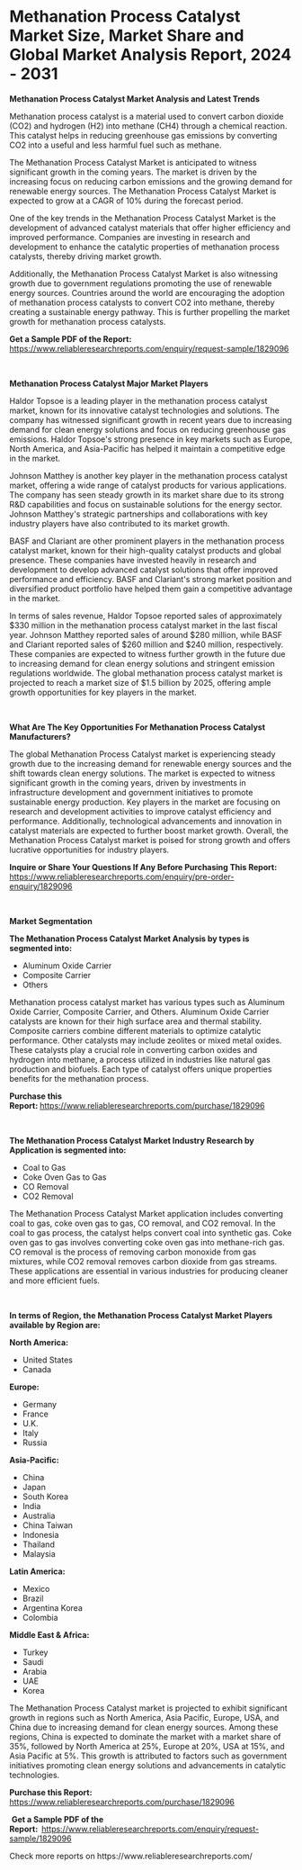 <p><h1>Methanation Process Catalyst Market Size, Market Share and Global Market Analysis Report, 2024 - 2031</h1></p><p><strong>Methanation Process Catalyst Market Analysis and Latest Trends</strong></p>
<p><p>Methanation process catalyst is a material used to convert carbon dioxide (CO2) and hydrogen (H2) into methane (CH4) through a chemical reaction. This catalyst helps in reducing greenhouse gas emissions by converting CO2 into a useful and less harmful fuel such as methane.</p><p>The Methanation Process Catalyst Market is anticipated to witness significant growth in the coming years. The market is driven by the increasing focus on reducing carbon emissions and the growing demand for renewable energy sources. The Methanation Process Catalyst Market is expected to grow at a CAGR of 10% during the forecast period.</p><p>One of the key trends in the Methanation Process Catalyst Market is the development of advanced catalyst materials that offer higher efficiency and improved performance. Companies are investing in research and development to enhance the catalytic properties of methanation process catalysts, thereby driving market growth.</p><p>Additionally, the Methanation Process Catalyst Market is also witnessing growth due to government regulations promoting the use of renewable energy sources. Countries around the world are encouraging the adoption of methanation process catalysts to convert CO2 into methane, thereby creating a sustainable energy pathway. This is further propelling the market growth for methanation process catalysts.</p></p>
<p><strong>Get a Sample PDF of the Report:&nbsp;</strong> <a href="https://www.reliableresearchreports.com/enquiry/request-sample/1829096">https://www.reliableresearchreports.com/enquiry/request-sample/1829096</a></p>
<p>&nbsp;</p>
<p><strong>Methanation Process Catalyst Major Market Players</strong></p>
<p><p>Haldor Topsoe is a leading player in the methanation process catalyst market, known for its innovative catalyst technologies and solutions. The company has witnessed significant growth in recent years due to increasing demand for clean energy solutions and focus on reducing greenhouse gas emissions. Haldor Topsoe's strong presence in key markets such as Europe, North America, and Asia-Pacific has helped it maintain a competitive edge in the market.</p><p>Johnson Matthey is another key player in the methanation process catalyst market, offering a wide range of catalyst products for various applications. The company has seen steady growth in its market share due to its strong R&D capabilities and focus on sustainable solutions for the energy sector. Johnson Matthey's strategic partnerships and collaborations with key industry players have also contributed to its market growth.</p><p>BASF and Clariant are other prominent players in the methanation process catalyst market, known for their high-quality catalyst products and global presence. These companies have invested heavily in research and development to develop advanced catalyst solutions that offer improved performance and efficiency. BASF and Clariant's strong market position and diversified product portfolio have helped them gain a competitive advantage in the market.</p><p>In terms of sales revenue, Haldor Topsoe reported sales of approximately $330 million in the methanation process catalyst market in the last fiscal year. Johnson Matthey reported sales of around $280 million, while BASF and Clariant reported sales of $260 million and $240 million, respectively. These companies are expected to witness further growth in the future due to increasing demand for clean energy solutions and stringent emission regulations worldwide. The global methanation process catalyst market is projected to reach a market size of $1.5 billion by 2025, offering ample growth opportunities for key players in the market.</p></p>
<p>&nbsp;</p>
<p><strong>What Are The Key Opportunities For Methanation Process Catalyst Manufacturers?</strong></p>
<p><p>The global Methanation Process Catalyst market is experiencing steady growth due to the increasing demand for renewable energy sources and the shift towards clean energy solutions. The market is expected to witness significant growth in the coming years, driven by investments in infrastructure development and government initiatives to promote sustainable energy production. Key players in the market are focusing on research and development activities to improve catalyst efficiency and performance. Additionally, technological advancements and innovation in catalyst materials are expected to further boost market growth. Overall, the Methanation Process Catalyst market is poised for strong growth and offers lucrative opportunities for industry players.</p></p>
<p><strong>Inquire or Share Your Questions If Any Before Purchasing This Report:</strong> <a href="https://www.reliableresearchreports.com/enquiry/pre-order-enquiry/1829096">https://www.reliableresearchreports.com/enquiry/pre-order-enquiry/1829096</a></p>
<p>&nbsp;</p>
<p><strong>Market Segmentation</strong></p>
<p><strong>The Methanation Process Catalyst Market Analysis by types is segmented into:</strong></p>
<p><ul><li>Aluminum Oxide Carrier</li><li>Composite Carrier</li><li>Others</li></ul></p>
<p><p>Methanation process catalyst market has various types such as Aluminum Oxide Carrier, Composite Carrier, and Others. Aluminum Oxide Carrier catalysts are known for their high surface area and thermal stability. Composite carriers combine different materials to optimize catalytic performance. Other catalysts may include zeolites or mixed metal oxides. These catalysts play a crucial role in converting carbon oxides and hydrogen into methane, a process utilized in industries like natural gas production and biofuels. Each type of catalyst offers unique properties benefits for the methanation process.</p></p>
<p><strong>Purchase this Report:&nbsp;</strong><a href="https://www.reliableresearchreports.com/purchase/1829096">https://www.reliableresearchreports.com/purchase/1829096</a></p>
<p>&nbsp;</p>
<p><strong>The Methanation Process Catalyst Market Industry Research by Application is segmented into:</strong></p>
<p><ul><li>Coal to Gas</li><li>Coke Oven Gas to Gas</li><li>CO Removal</li><li>CO2 Removal</li></ul></p>
<p><p>The Methanation Process Catalyst Market application includes converting coal to gas, coke oven gas to gas, CO removal, and CO2 removal. In the coal to gas process, the catalyst helps convert coal into synthetic gas. Coke oven gas to gas involves converting coke oven gas into methane-rich gas. CO removal is the process of removing carbon monoxide from gas mixtures, while CO2 removal removes carbon dioxide from gas streams. These applications are essential in various industries for producing cleaner and more efficient fuels.</p></p>
<p>&nbsp;</p>
<p><strong>In terms of Region, the Methanation Process Catalyst Market Players available by Region are:</strong></p>
<p>
    <p> <strong> North America: </strong>
        <ul>
            <li>United States</li>
            <li>Canada</li>
        </ul>
        </p> 
    <p> <strong> Europe: </strong>
        <ul>
            <li>Germany</li>
            <li>France</li>
            <li>U.K.</li>
            <li>Italy</li>
            <li>Russia</li>
        </ul>
        </p> 
    <p> <strong> Asia-Pacific: </strong>
        <ul>
            <li>China</li>
            <li>Japan</li>
            <li>South Korea</li>
            <li>India</li>
            <li>Australia</li>
            <li>China Taiwan</li>
            <li>Indonesia</li>
            <li>Thailand</li>
            <li>Malaysia</li>
        </ul>
        </p> 
    <p> <strong> Latin America: </strong>
        <ul>
            <li>Mexico</li>
            <li>Brazil</li>
            <li>Argentina Korea</li>
            <li>Colombia</li>
        </ul>
        </p> 
    <p> <strong> Middle East & Africa: </strong>
        <ul>
            <li>Turkey</li>
            <li>Saudi</li>
            <li>Arabia</li>
            <li>UAE</li>
            <li>Korea</li>
        </ul>
    </p>
    </p>
<p><p>The Methanation Process Catalyst market is projected to exhibit significant growth in regions such as North America, Asia Pacific, Europe, USA, and China due to increasing demand for clean energy sources. Among these regions, China is expected to dominate the market with a market share of 35%, followed by North America at 25%, Europe at 20%, USA at 15%, and Asia Pacific at 5%. This growth is attributed to factors such as government initiatives promoting clean energy solutions and advancements in catalytic technologies.</p></p>
<p><strong>Purchase this Report: </strong><a href="https://www.reliableresearchreports.com/purchase/1829096">https://www.reliableresearchreports.com/purchase/1829096</a></p>
<p>&nbsp;<strong>Get a Sample PDF of the Report:&nbsp;&nbsp;</strong><a href="https://www.reliableresearchreports.com/enquiry/request-sample/1829096">https://www.reliableresearchreports.com/enquiry/request-sample/1829096</a></p>
<p><strong></strong></p>
<p>Check more reports on https://www.reliableresearchreports.com/</p>